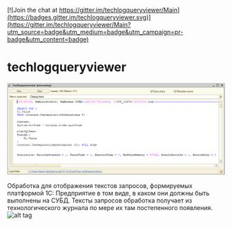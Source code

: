 
[![Join the chat at https://gitter.im/techlogqueryviewer/Main](https://badges.gitter.im/techlogqueryviewer.svg)](https://gitter.im/techlogqueryviewer/Main?utm_source=badge&utm_medium=badge&utm_campaign=pr-badge&utm_content=badge)

techlogqueryviewer
==================

![alt tag](https://github.com/alexkmbk/techlogqueryviewer/blob/master/Screenshot_en.png)

Обработка для отображения текстов запросов, формируемых платформой 1С: Предприятие в том виде, в каком они должны быть выполнены на СУБД. Тексты запросов обработка получает из технологического журнала по мере их там постепенного появления. 
![alt tag](https://github.com/alexkmbk/techlogqueryviewer/blob/master/Screenshot.png)
